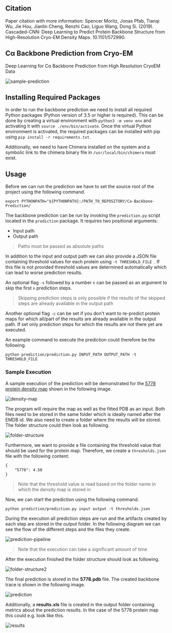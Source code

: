 ## Citation
Paper citation with more information: Spencer Moritz, Jonas Pfab, Tianqi Wu, Jie Hou, Jianlin Cheng, Renzhi Cao, Liguo Wang, Dong Si. (2019). Cascaded-CNN: Deep Learning to Predict Protein Backbone Structure from High-Resolution Cryo-EM Density Maps. 10.1101/572990.

## Cα Backbone Prediction from Cryo-EM
Deep Learning for Cα Backbone Prediction from High Resolution CryoEM Data

<img src="https://i.ibb.co/pQbMPrW/sample-prediction.png" alt="sample-prediction" border="0">

## Installing Required Packages
In order to run the backbone prediction we need to install all required Python packages (Python version of 3.5 or higher is required). This can be done by creating a virtual environment with `python3 -m venv env` and activating it with `source ./env/bin/activate`. Once the virtual Python environment is activated, the required packages can be installed with pip using `pip install -r requirements.txt`.

Additionally, we need to have Chimera installed on the system and a symbolic link to the chimera binary file in `/usr/local/bin/chimera` must exist.

## Usage
Before we can run the prediction we have to set the source root of the project using the following command.

`export PYTHONPATH="${PYTHONPATH}:/PATH_TO_REPOSITORY/Ca-Backbone-Prediction/`

The backbone prediction can be run by invoking the `prediction.py` script located in the `prediction` package. It requires two positional arguments:

* Input path
* Output path

> Paths must be passed as absolute paths

In addition to the input and output path we can also provide a JSON file containing threshold values for each protein using `-t THRESHOLD_FILE `. If this file is not provided threshold values are determined automatically which can lead to worse prediction results.

An optional flag `-s` followed by a number `n` can be passed as an argument to skip the first `n` prediction steps.
> Skipping prediction steps is only possible if the results of the skipped steps are already available in the output path

Another optional flag `-c` can be set if you don't want to re-predict protein maps for which all/part of the results are already available in the output path. If set only prediction steps for which the results are not there yet are executed.

An example command to execute the prediction could therefore be the following.

`python prediction/prediction.py INPUT_PATH OUTPUT_PATH -t THRESHOLD_FILE`

### Sample Execution
A sample execution of the prediction will be demonstrated for the [5778 protein density map](https://www.emdataresource.org/EMD-5778) shown in the following image.

<img src="https://i.ibb.co/XtbqC9z/density-map.png" alt="density-map" border="0">

The program will require the map as well as the fitted PDB as an input. Both files need to be stored in the same folder which is ideally named after the EMDB id. We also need to create a folder where the results will be stored. The folder structure could then look as following.

<img src="https://i.ibb.co/V9f3tJ4/folder-structure.png" alt="folder-structure" border="0">

Furthermore, we want to provide a file containing the threshold value that should be used for the protein map. Therefore, we create a `thresholds.json` file with the following content:

```
{
	"5778": 4.50
}
```

> Note that the threshold value is read based on the folder name in which the density map is stored in

Now, we can start the prediction using the following command.

`python prediction/prediction.py input output -t thresholds.json`

During the execution all prediction steps are run and the artifacts created by each step are stored in the output folder. In the following diagram we can see the flow of the different steps and the files they create.

<img src="https://i.ibb.co/w0DWq2M/prediction-pipeline.png" alt="prediction-pipeline" border="0">

> Note that the execution can take a significant amount of time

After the execution finished the folder structure should look as following.

<img src="https://i.ibb.co/nfRRgjH/folder-structure2.png" alt="folder-structure2" border="0">

The final prediction is stored in the **5778.pdb** file. The created backbone trace is shown in the following image.

<img src="https://i.ibb.co/hsq9VW5/prediction.png" alt="prediction" border="0">

Additionally, a **results.xls** file is created in the output folder containing metrics about the prediction results. In the case of the 5778 protein map this could e.g. look like this.

<img src="https://i.ibb.co/37HCVtm/results.png" alt="results" border="0">
